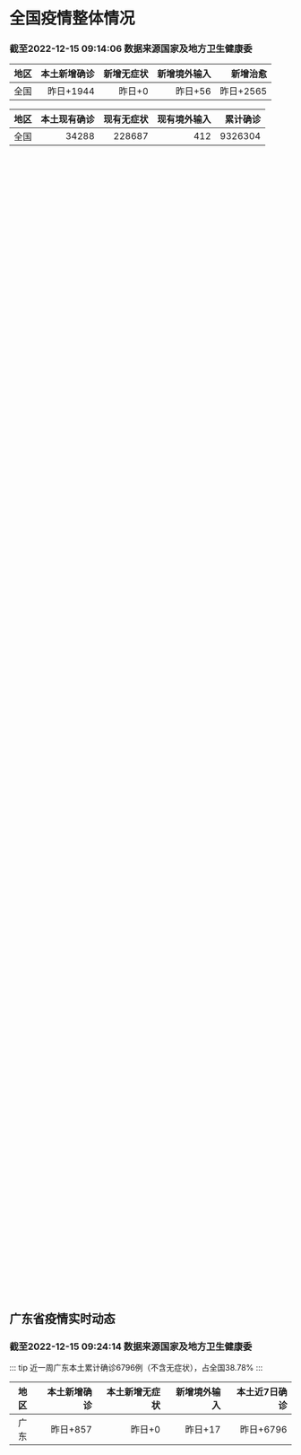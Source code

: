 
# 全国疫情整体情况
### 截至2022-12-15 09:14:06 数据来源国家及地方卫生健康委

|地区|本土新增确诊|新增无症状|新增境外输入|新增治愈|
|:--:|---:|---:|---:|---:|
|全国|昨日+1944|昨日+0|昨日+56|昨日+2565|

|地区|本土现有确诊|现有无症状|现有境外输入|累计确诊|
|:--:|---:|---:|---:|---:|
|全国|34288|228687|412|9326304|

<ChinaMap :dataList="dataList" :title="title"/>

<div id="chinaDayModify" style="width:100%;height:500px;margin-bottom:10px;"></div>
<div id="chinaAddHistoryData" style="width:100%;height:500px;margin-bottom:10px;"></div>
<div id="chinaNowHistoryData" style="width:100%;height:500px;margin-bottom:10px;"></div>
<div id="chinaTotalHistoryData" style="width:100%;height:500px;margin-bottom:10px;"></div>


## 广东省疫情实时动态
### 截至2022-12-15 09:24:14 数据来源国家及地方卫生健康委

::: tip 近一周广东本土累计确诊6796例（不含无症状），占全国38.78%
:::

|地区|本土新增确诊|本土新增无症状|新增境外输入|本土近7日确诊|
|:--:|---:|---:|---:|---:|
|广东|昨日+857|昨日+0|昨日+17|昨日+6796|

<div id="guangdongModify" style="width:100%;height:500px;margin-bottom:10px;"></div>
<div id="guangdongTotalHistory" style="width:100%;height:500px;margin-bottom:10px;"></div>
<div id="guangzhouModifyHistory" style="width:100%;height:500px;margin-bottom:10px;"></div>


<script>
import * as echarts from 'echarts'
export default {
  data(){
    return {
      title: '新增本土确诊',
      dataList: [{name: '台湾', value: 0, addList: []},{name: '香港', value: 0, addList: []},{name: '湖北', value: 0, addList: []},{name: '上海', value: 22, addList: [{name: '未公布来源', num: 22},
]},{name: '广东', value: 857, addList: [{name: '未公布来源', num: 786},
{name: '深圳', num: 71},
]},{name: '吉林', value: 0, addList: []},{name: '北京', value: 494, addList: [{name: '未公布来源', num: 494},
]},{name: '四川', value: 67, addList: [{name: '未公布来源', num: 67},
]},{name: '海南', value: 23, addList: [{name: '海口', num: 19},
{name: '儋州', num: 2},
{name: '陵水县', num: 1},
{name: '临高县', num: 1},
]},{name: '重庆', value: 143, addList: [{name: '未公布来源', num: 143},
]},{name: '河南', value: 67, addList: [{name: '郑州', num: 67},
]},{name: '内蒙古', value: 21, addList: [{name: '未公布来源', num: 21},
]},{name: '福建', value: 61, addList: [{name: '福州', num: 16},
{name: '泉州', num: 10},
{name: '三明', num: 9},
{name: '宁德', num: 9},
{name: '漳州', num: 8},
]},{name: '浙江', value: 61, addList: [{name: '杭州', num: 45},
{name: '宁波', num: 7},
{name: '嘉兴', num: 4},
{name: '温州', num: 3},
{name: '湖州', num: 2},
]},{name: '陕西', value: 8, addList: [{name: '未公布来源', num: 8},
]},{name: '黑龙江', value: 15, addList: [{name: '未公布来源', num: 15},
]},{name: '山西', value: 3, addList: [{name: '临汾', num: 2},
{name: '运城', num: 1},
]},{name: '山东', value: 17, addList: [{name: '济南', num: 15},
{name: '滨州', num: 1},
{name: '烟台', num: 1},
]},{name: '云南', value: 20, addList: [{name: '未公布来源', num: 20},
]},{name: '江苏', value: 10, addList: [{name: '未公布来源', num: 10},
]},{name: '辽宁', value: 20, addList: [{name: '沈阳', num: 20},
]},{name: '河北', value: 12, addList: [{name: '未公布来源', num: 12},
]},{name: '天津', value: 16, addList: [{name: '未公布来源', num: 16},
]},{name: '新疆', value: 0, addList: []},{name: '湖南', value: 0, addList: []},{name: '广西', value: 1, addList: [{name: '未公布来源', num: 1},
]},{name: '贵州', value: 2, addList: [{name: '未公布来源', num: 2},
]},{name: '安徽', value: 4, addList: [{name: '未公布来源', num: 4},
]},{name: '甘肃', value: 0, addList: []},{name: '江西', value: 0, addList: []},{name: '西藏', value: 0, addList: []},{name: '澳门', value: 0, addList: []},{name: '青海', value: 0, addList: []},{name: '宁夏', value: 0, addList: []},{name: '南海诸岛', value: 0, addList: []}]
    }
  },
  mounted () {
    const themeObj = {"color":["#2ec7c9","#b6a2de","#5ab1ef","#ffb980","#d87a80","#8d98b3","#e5cf0d","#97b552","#95706d","#dc69aa","#07a2a4","#9a7fd1","#588dd5","#f5994e","#c05050","#59678c","#c9ab00","#7eb00a","#6f5553","#c14089"],"backgroundColor":"rgba(0,0,0,0)","textStyle":{},"title":{"textStyle":{"color":"#008acd"},"subtextStyle":{"color":"#aaaaaa"}},"line":{"itemStyle":{"borderWidth":1},"lineStyle":{"width":2},"symbolSize":3,"symbol":"emptyCircle","smooth":true},"radar":{"itemStyle":{"borderWidth":1},"lineStyle":{"width":2},"symbolSize":3,"symbol":"emptyCircle","smooth":true},"bar":{"itemStyle":{"barBorderWidth":0,"barBorderColor":"#ccc"}},"pie":{"itemStyle":{"borderWidth":0,"borderColor":"#ccc"}},"scatter":{"itemStyle":{"borderWidth":0,"borderColor":"#ccc"}},"boxplot":{"itemStyle":{"borderWidth":0,"borderColor":"#ccc"}},"parallel":{"itemStyle":{"borderWidth":0,"borderColor":"#ccc"}},"sankey":{"itemStyle":{"borderWidth":0,"borderColor":"#ccc"}},"funnel":{"itemStyle":{"borderWidth":0,"borderColor":"#ccc"}},"gauge":{"itemStyle":{"borderWidth":0,"borderColor":"#ccc"}},"candlestick":{"itemStyle":{"color":"#d87a80","color0":"#2ec7c9","borderColor":"#d87a80","borderColor0":"#2ec7c9","borderWidth":1}},"graph":{"itemStyle":{"borderWidth":0,"borderColor":"#ccc"},"lineStyle":{"width":1,"color":"#aaaaaa"},"symbolSize":3,"symbol":"emptyCircle","smooth":true,"color":["#2ec7c9","#b6a2de","#5ab1ef","#ffb980","#d87a80","#8d98b3","#e5cf0d","#97b552","#95706d","#dc69aa","#07a2a4","#9a7fd1","#588dd5","#f5994e","#c05050","#59678c","#c9ab00","#7eb00a","#6f5553","#c14089"],"label":{"color":"#eeeeee"}},"map":{"itemStyle":{"areaColor":"#dddddd","borderColor":"#eeeeee","borderWidth":0.5},"label":{"color":"#d87a80"},"emphasis":{"itemStyle":{"areaColor":"rgba(254,153,78,1)","borderColor":"#444","borderWidth":1},"label":{"color":"rgb(100,0,0)"}}},"geo":{"itemStyle":{"areaColor":"#dddddd","borderColor":"#eeeeee","borderWidth":0.5},"label":{"color":"#d87a80"},"emphasis":{"itemStyle":{"areaColor":"rgba(254,153,78,1)","borderColor":"#444","borderWidth":1},"label":{"color":"rgb(100,0,0)"}}},"categoryAxis":{"axisLine":{"show":true,"lineStyle":{"color":"#008acd"}},"axisTick":{"show":true,"lineStyle":{"color":"#333"}},"axisLabel":{"show":true,"color":"#333"},"splitLine":{"show":false,"lineStyle":{"color":["#eee"]}},"splitArea":{"show":false,"areaStyle":{"color":["rgba(250,250,250,0.3)","rgba(200,200,200,0.3)"]}}},"valueAxis":{"axisLine":{"show":true,"lineStyle":{"color":"#008acd"}},"axisTick":{"show":true,"lineStyle":{"color":"#333"}},"axisLabel":{"show":true,"color":"#333"},"splitLine":{"show":true,"lineStyle":{"color":["#eee"]}},"splitArea":{"show":true,"areaStyle":{"color":["rgba(250,250,250,0.3)","rgba(200,200,200,0.3)"]}}},"logAxis":{"axisLine":{"show":true,"lineStyle":{"color":"#008acd"}},"axisTick":{"show":true,"lineStyle":{"color":"#333"}},"axisLabel":{"show":true,"color":"#333"},"splitLine":{"show":true,"lineStyle":{"color":["#eee"]}},"splitArea":{"show":true,"areaStyle":{"color":["rgba(250,250,250,0.3)","rgba(200,200,200,0.3)"]}}},"timeAxis":{"axisLine":{"show":true,"lineStyle":{"color":"#008acd"}},"axisTick":{"show":true,"lineStyle":{"color":"#333"}},"axisLabel":{"show":true,"color":"#333"},"splitLine":{"show":true,"lineStyle":{"color":["#eee"]}},"splitArea":{"show":false,"areaStyle":{"color":["rgba(250,250,250,0.3)","rgba(200,200,200,0.3)"]}}},"toolbox":{"iconStyle":{"borderColor":"#2ec7c9"},"emphasis":{"iconStyle":{"borderColor":"#18a4a6"}}},"legend":{"textStyle":{"color":"#333333"}},"tooltip":{"axisPointer":{"lineStyle":{"color":"#008acd","width":"1"},"crossStyle":{"color":"#008acd","width":"1"}}},"timeline":{"lineStyle":{"color":"#008acd","width":1},"itemStyle":{"color":"#008acd","borderWidth":1},"controlStyle":{"color":"#008acd","borderColor":"#008acd","borderWidth":0.5},"checkpointStyle":{"color":"#2ec7c9","borderColor":"#2ec7c9"},"label":{"color":"#008acd"},"emphasis":{"itemStyle":{"color":"#a9334c"},"controlStyle":{"color":"#008acd","borderColor":"#008acd","borderWidth":0.5},"label":{"color":"#008acd"}}},"visualMap":{"color":["#5ab1ef","#e0ffff"]},"dataZoom":{"backgroundColor":"rgba(47,69,84,0)","dataBackgroundColor":"#efefff","fillerColor":"rgba(182,162,222,0.2)","handleColor":"#008acd","handleSize":"100%","textStyle":{"color":"#333333"}},"markPoint":{"label":{"color":"#eeeeee"},"emphasis":{"label":{"color":"#eeeeee"}}}}

    echarts.registerTheme('dark', (themeObj))

    this.chartChDay = echarts.init(document.getElementById("chinaDayModify"), "dark")
,this.chartChAdd = echarts.init(document.getElementById("chinaAddHistoryData"), "dark")
,this.chartChNow = echarts.init(document.getElementById("chinaNowHistoryData"), "dark")
,this.chartChTotal = echarts.init(document.getElementById("chinaTotalHistoryData"), "dark")
,this.chartGdMod = echarts.init(document.getElementById("guangdongModify"), "dark")
,this.chartGdTotal = echarts.init(document.getElementById("guangdongTotalHistory"), "dark")
,this.chartGzMod = echarts.init(document.getElementById("guangzhouModifyHistory"), "dark")


    const option_gd_mod = {
      title: {
        text: '广东疫情新增趋势（人）'
      },
      tooltip: {
        trigger: 'axis',
        axisPointer: {
          type: 'cross',
          label: {
            backgroundColor: '#6a7985'
          }
        }
      },
      legend: {
        top: 20,
        data: [{name: '本土新增确诊',icon: 'rect'}, {name: '本土新增无症状',icon: 'rect'},{name: '新增境外输入',icon: 'rect'}]
      },
      grid: {
        left: '3%',
        right: '4%',
        bottom: '3%',
        containLabel: true
      },
      toolbox: {
        feature: {
          saveAsImage: {}
        }
      },
      xAxis: {
        type: 'category',
        boundaryGap: false,
        data: ["10.17","10.18","10.19","10.20","10.21","10.22","10.23","10.24","10.25","10.26","10.27","10.28","10.29","10.30","10.31","11.01","11.02","11.03","11.04","11.05","11.06","11.07","11.08","11.09","11.10","11.11","11.12","11.13","11.14","11.15","11.16","11.17","11.18","11.19","11.20","11.21","11.22","11.23","11.24","11.25","11.26","11.27","11.28","11.29","11.30","12.01","12.02","12.03","12.04","12.05","12.06","12.07","12.08","12.09","12.10","12.11","12.12","12.13","12.14",]
      },
      yAxis: {
        type: 'value'
      },
      series: [
        {
          name: '本土新增确诊',
          type: 'line',
          areaStyle: {},
          emphasis: {
            focus: 'series'
          },
          data: [36,50,26,27,19,32,23,33,45,15,27,63,83,291,242,125,103,195,219,252,224,319,592,500,546,760,727,707,586,564,1246,1338,1102,1157,984,781,860,1791,892,991,1386,1347,1168,1518,1599,1782,1666,1868,1686,2120,1719,1437,1391,1115,735,879,775,1044,857,]
        },
        {
          name: '本土新增无症状',
          type: 'line',
          areaStyle: {},
          emphasis: {
            focus: 'series'
          },
          data: [61,48,58,62,74,59,70,62,67,84,88,136,195,468,458,298,356,470,669,1330,1882,2330,2611,2507,2461,2996,3541,3941,5047,6215,8576,9110,8535,8381,8101,8241,7951,7505,7584,7405,7705,7761,7725,7236,6315,6010,5053,4785,4816,3421,3200,2713,1989,1819,1791,1468,1264,1817,0,]
        },
        {
          name: '新增境外输入',
          type: 'line',
          areaStyle: {},
          emphasis: {
            focus: 'series'
          },
          data: [11,12,14,25,17,9,19,12,6,5,11,14,14,8,7,10,12,13,9,21,10,12,16,14,23,9,15,19,19,24,10,20,13,21,38,35,23,19,23,25,23,24,19,11,12,16,12,14,17,15,15,14,12,10,27,21,22,5,17,]
        }
      ]
    };

    const option_gd_total = {
      title: {
        text: '广东疫情概览（人）'
      },
      tooltip: {
        trigger: 'axis',
        axisPointer: {
          type: 'cross',
          label: {
            backgroundColor: '#6a7985'
          }
        }
      },
      legend: {
        top: 20,
        data: [{name: '累计确诊',icon: 'rect'},{name: '累计治愈',icon: 'rect'}]
      },
      grid: {
        left: '3%',
        right: '4%',
        bottom: '3%',
        containLabel: true
      },
      toolbox: {
        feature: {
          saveAsImage: {}
        }
      },
      xAxis: {
        type: 'category',
        boundaryGap: false,
        data: ["10.17","10.18","10.19","10.20","10.21","10.22","10.23","10.24","10.25","10.26","10.27","10.28","10.29","10.30","10.31","11.01","11.02","11.03","11.04","11.05","11.06","11.07","11.08","11.09","11.10","11.11","11.12","11.13","11.14","11.15","11.16","11.17","11.18","11.19","11.20","11.21","11.22","11.23","11.24","11.25","11.26","11.27","11.28","11.29","11.30","12.01","12.02","12.03","12.04","12.05","12.06","12.07","12.08","12.09","12.10","12.11","12.12","12.13","12.14",]
      },
      yAxis: {
        type: 'value'
      },
      series: [
        {
          name: '累计确诊',
          type: 'line',
          areaStyle: {},
          emphasis: {
            focus: 'series'
          },
          data: [10994,11056,11106,11138,11174,11215,11257,11302,11353,11373,11411,11488,11585,11884,12133,12268,12383,12591,12819,13092,13336,13657,14264,14779,15348,16117,16859,17585,18190,18778,20034,21392,22507,23685,24707,25523,26406,28216,29131,30147,31556,32927,34114,35643,37254,38666,40344,42226,43929,46450,48187,49638,51041,52166,52928,53828,54625,55674,56548,]
        },
        {
          name: '累计治愈',
          type: 'line',
          areaStyle: {},
          emphasis: {
            focus: 'series'
          },
          data: [10239,10298,10298,10298,10298,10298,10298,10298,10298,10298,10298,10298,10298,10298,10298,10298,10298,10298,10298,10298,10298,10298,11470,11470,11470,11470,11470,11470,11470,11470,11470,11470,11470,11470,11470,11470,11470,11470,11470,11470,11470,11470,11470,22472,22472,24794,24794,24794,24794,24794,24794,24794,24794,24794,24794,24794,24794,24794,24794,]
        }
      ]
    };

    const option_gz_mod = {
      title: {
        text: '广州疫情新增趋势（人）'
      },
      tooltip: {
        trigger: 'axis',
        axisPointer: {
          type: 'cross',
          label: {
            backgroundColor: '#6a7985'
          }
        }
      },
      legend: {
        top: 20,
        data: [{name: '本土新增确诊',icon: 'rect'},{name: '本土新增无症状',icon: 'rect'}]
      },
      grid: {
        left: '3%',
        right: '4%',
        bottom: '3%',
        containLabel: true
      },
      toolbox: {
        feature: {
          saveAsImage: {}
        }
      },
      xAxis: {
        type: 'category',
        boundaryGap: false,
        data: ["1017","1018","1019","1020","1021","1022","1023","1024","1025","1026","1027","1028","1029","1030","1031","1101","1102","1103","1104","1105","1106","1107","1108","1109","1110","1111","1112","1113","1114","1115","1116","1117","1118","1119","1120","1121","1122","1123","1124","1125","1126","1127","1128","1129","1130","1201","1202","1203","1204","1205","1206","1207","1208","1209","1210","1211","1212","1213","1214",]
      },
      yAxis: {
        type: 'value'
      },
      series: [
        {
          name: '本土新增确诊',
          type: 'line',
          areaStyle: {},
          emphasis: {
            focus: 'series'
          },
          data: [16,22,6,10,12,18,16,22,27,11,19,54,66,232,190,85,83,149,168,183,158,232,478,423,466,694,662,656,552,509,1189,1241,983,1050,882,681,722,1645,734,824,1177,1129,959,1236,1313,1468,1201,1197,1044,1505,1233,1042,968,591,286,432,366,554,0,]
        },
        {
          name: '本土新增无症状',
          type: 'line',
          areaStyle: {},
          emphasis: {
            focus: 'series'
          },
          data: [43,31,44,46,46,39,53,43,46,39,46,85,125,295,289,253,323,430,635,1259,1813,2263,2546,2430,2358,2921,3464,3876,4977,6138,8486,8989,8444,8234,7885,7957,7735,7192,7267,7058,7266,7166,6993,6454,5629,5185,4096,3771,3663,2262,2090,1640,1005,804,817,599,434,741,0,]
        }
      ]
    };

    const option_ch_day  = {
      series: [
        {
          type: 'treemap',
          data: [
            {
              name: '本土新增确诊昨日+1944',
              value: 1944,
            },
            {
              name: '新增无症状昨日+0',
              value: 1,
            },
            {
              name: '新增境外输入昨日+56',
              value: 56,
            },
            {
              name: '新增治愈昨日+2565',
              value: 2565,
            },
          ]
        }
      ]
    };

    const option_ch_add = {
      title: {
        text: '新增疫情整体走势'
      },
      tooltip: {
        trigger: 'axis',
        axisPointer: {
          type: 'cross',
          label: {
            backgroundColor: '#6a7985'
          }
        }
      },
      legend: {
        top: 20,
        data: [{name: '本土确诊',icon: 'rect'}, {name: '无症状感染',icon: 'rect'},{name: '新增境外输入',icon: 'rect'}]
      },
      grid: {
        left: '3%',
        right: '4%',
        bottom: '3%',
        containLabel: true
      },
      toolbox: {
        feature: {
          saveAsImage: {}
        }
      },
      xAxis: {
        type: 'category',
        boundaryGap: false,
        data: ["10.15","10.16","10.17","10.18","10.19","10.20","10.21","10.22","10.23","10.24","10.25","10.26","10.27","10.28","10.29","10.30","10.31","11.01","11.02","11.03","11.04","11.05","11.06","11.07","11.08","11.09","11.10","11.11","11.12","11.13","11.14","11.15","11.16","11.17","11.18","11.19","11.20","11.21","11.22","11.23","11.24","11.25","11.26","11.27","11.28","11.29","11.30","12.01","12.02","12.03","12.04","12.05","12.06","12.07","12.08","12.09","12.10","12.11","12.12","12.13","12.14",]
      },
      yAxis: {
        type: 'value'
      },
      series: [
        {
          name: '本土确诊',
          type: 'line',
          areaStyle: {},
          emphasis: {
            focus: 'series'
          },
          data: [174,182,208,204,164,158,159,155,173,205,297,193,214,324,353,479,498,409,531,704,596,526,535,843,1294,1133,1150,1452,1675,1747,1621,1568,2328,2276,2055,2204,2277,2145,2641,3927,3041,3405,3648,3748,3561,4236,4080,4233,3933,4168,4247,4988,4351,4031,3588,3034,2270,2171,2270,2249,1944,]
        },
        {
          name: '无症状感染',
          type: 'line',
          areaStyle: {},
          emphasis: {
            focus: 'series'
          },
          data: [668,534,587,630,643,638,658,683,751,875,944,924,1123,1153,1566,2220,2221,2346,2669,3167,3063,3894,4961,6632,6882,7691,9385,10351,13086,14325,16151,18491,20804,22853,22208,22011,24547,25754,26242,27517,29654,31504,35858,36304,34860,33376,31720,30539,28894,27433,25477,22859,20764,17134,13004,10551,8327,6455,5181,0,0,]
        },
        {
          name: '新增境外输入',
          type: 'line',
          areaStyle: {},
          emphasis: {
            focus: 'series'
          },
          data: [70,63,42,43,47,56,56,52,48,41,41,38,48,53,48,42,49,56,50,53,61,62,34,47,52,52,59,52,36,47,40,55,60,86,82,63,88,80,78,83,62,69,61,74,63,52,70,45,55,45,71,58,58,48,49,48,68,69,45,42,56,]
        }
      ]
    };

    const option_ch_now = {
      title: {
        text: '现有疫情整体走势'
      },
      tooltip: {
        trigger: 'axis',
        axisPointer: {
          type: 'cross',
          label: {
            backgroundColor: '#6a7985'
          }
        }
      },
      legend: {
        top: 20,
        data: [{name: '本土确诊',icon: 'rect'}, {name: '无症状感染',icon: 'rect'},{name: '新增境外输入',icon: 'rect'}]
      },
      grid: {
        left: '3%',
        right: '4%',
        bottom: '3%',
        containLabel: true
      },
      toolbox: {
        feature: {
          saveAsImage: {}
        }
      },
      xAxis: {
        type: 'category',
        boundaryGap: false,
        data: ["10.15","10.16","10.17","10.18","10.19","10.20","10.21","10.22","10.23","10.24","10.25","10.26","10.27","10.28","10.29","10.30","10.31","11.01","11.02","11.03","11.04","11.05","11.06","11.07","11.08","11.09","11.10","11.11","11.12","11.13","11.14","11.15","11.16","11.17","11.18","11.19","11.20","11.21","11.22","11.23","11.24","11.25","11.26","11.27","11.28","11.29","11.30","12.01","12.02","12.03","12.04","12.05","12.06","12.07","12.08","12.09","12.10","12.11","12.12","12.13","12.14",]
      },
      yAxis: {
        type: 'value'
      },
      series: [
        {
          name: '本土确诊',
          type: 'line',
          areaStyle: {},
          emphasis: {
            focus: 'series'
          },
          data: [3854,3808,3777,3677,3595,3529,3362,3245,3179,3062,3127,3104,3107,3252,3440,3751,4101,4324,4641,5070,5473,5792,6113,6742,7801,8635,9385,10387,11647,12855,13935,14820,16631,17901,19102,20202,21550,22606,23923,26090,27429,28985,30646,32348,33190,34851,36571,38012,38648,39571,40008,41882,42366,42724,42640,41065,38903,37461,35849,34830,34288,]
        },
        {
          name: '无症状感染',
          type: 'line',
          areaStyle: {},
          emphasis: {
            focus: 'series'
          },
          data: [650,655,636,635,623,624,624,629,605,592,578,562,551,549,547,527,537,530,523,527,530,532,504,502,512,520,530,532,528,534,538,525,541,576,607,627,660,690,707,723,735,760,764,781,777,765,776,736,710,657,625,599,589,542,518,494,488,507,491,444,412,]
        },
        {
          name: '新增境外输入',
          type: 'line',
          areaStyle: {},
          emphasis: {
            focus: 'series'
          },
          data: [14606,14679,14750,14715,14774,14658,14360,14193,14094,14026,14399,14475,14817,15140,15931,17538,19036,20631,22423,24734,26924,30018,34158,39861,45493,51292,59141,67715,79170,91603,105362,120524,136643,154412,172048,188616,207376,226934,245895,264312,281195,299495,318626,340796,360424,375154,386771,394333,394150,389264,382512,369357,354890,340392,320318,294934,272508,249168,228687,228687,228687,]
        }
      ]
    };

    const option_ch_total = {
      title: {
        text: '累计疫情整体走势'
      },
      tooltip: {
        trigger: 'axis',
        axisPointer: {
          type: 'cross',
          label: {
            backgroundColor: '#6a7985'
          }
        }
      },
      legend: {
        top: 20,
        data: [{name: '确诊(含港澳台)', con: 'rect'}, {name: '死亡(含港澳台)',icon: 'rect'}]
      },
      grid: {
        left: '3%',
        right: '4%',
        bottom: '3%',
        containLabel: true
      },
      toolbox: {
        feature: {
          saveAsImage: {}
        }
      },
      xAxis: {
        type: 'category',
        boundaryGap: false,
        data: ["10.15","10.16","10.17","10.18","10.19","10.20","10.21","10.22","10.23","10.24","10.25","10.26","10.27","10.28","10.29","10.30","10.31","11.01","11.02","11.03","11.04","11.05","11.06","11.07","11.08","11.09","11.10","11.11","11.12","11.13","11.14","11.15","11.16","11.17","11.18","11.19","11.20","11.21","11.22","11.23","11.24","11.25","11.26","11.27","11.28","11.29","11.30","12.01","12.02","12.03","12.04","12.05","12.06","12.07","12.08","12.09","12.10","12.11","12.12","12.13","12.14",]
      },
      yAxis: {
        type: 'value'
      },
      series: [
        {
          name: '确诊(含港澳台)',
          type: 'line',
          areaStyle: {},
          emphasis: {
            focus: 'series'
          },
          data: [7822739,7865269,7895059,7895059,7895059,8026778,8064765,8101522,8137786,8137786,8137786,8246496,8283181,8318921,8352484,8385213,8409023,8444367,8478830,8510115,8538758,8565587,8591083,8609153,8635852,8662662,8686925,8709454,8731122,8752310,8771347,8792321,8818365,8841863,8862956,8882454,8901981,8917011,8938818,8961750,8981987,9000592,9018455,9036539,9051741,9074256,9074256,9074256,9074256,9074256,9074256,9190921,9212751,9212751,9212751,9212751,9293435,9293435,9326304,9326304,9326304,]
        },
        {
          name: '死亡(含港澳台)',
          type: 'line',
          areaStyle: {},
          emphasis: {
            focus: 'series'
          },
          data: [26823,26823,26823,26823,26823,26823,26823,26823,26823,26823,26823,26823,26823,26823,26823,26823,26823,26823,26823,26823,26823,26823,26823,28900,28939,28939,28939,28939,28939,28939,28939,28939,28939,28939,28939,28939,28939,28939,28939,28939,28939,28939,28939,28939,28939,28939,28939,28939,28939,28939,28939,28939,28939,28939,28939,28939,28939,28939,28939,28939,28939,]
        }
      ]
    };

    this.chartGdMod.setOption(option_gd_mod);
    this.chartGdTotal.setOption(option_gd_total);
    this.chartGzMod.setOption(option_gz_mod);
    this.chartChDay.setOption(option_ch_day);
    this.chartChAdd.setOption(option_ch_add);
    this.chartChNow.setOption(option_ch_now);
    this.chartChTotal.setOption(option_ch_total);

    window.onresize = () => {
      this.chartGdMod.resize()
      this.chartGdTotal.resize()
      this.chartGzMod.resize()
      this.chartChDay.resize()
      this.chartChAdd.resize()
      this.chartChNow.resize()
      this.chartChTotal.resize()
    }
  }
}
</script>

## 广东省各地区疫情情况

::: danger 117个中高风险地区
:::

|地区|本土新增确诊|本土新增无症状|本土近7日确诊|中高风险地区|
|:--:|---:|---:|---:|---:|
|未公布来源|+786|0|+786|0|
|深圳|+71|0|+515|+66|
|广州|0|0|+3197|+34|
|江门|0|0|+249|0|
|湛江|0|0|+224|0|
|阳江|0|0|+209|+1|
|惠州|0|0|+200|+6|
|潮州|0|0|+198|0|
|云浮|0|0|+192|0|
|中山|0|0|+183|0|
|汕头|0|0|+182|0|
|佛山|0|0|+153|0|
|珠海|0|0|+147|0|
|韶关|0|0|+110|+4|
|茂名|0|0|+55|+6|
|梅州|0|0|+50|0|
|清远|0|0|+45|0|
|河源|0|0|+42|0|
|东莞|0|0|+33|0|
|肇庆|0|0|+16|0|
|揭阳|0|0|+5|0|
|汕尾|0|0|+5|0|


## 广东疫情热点动态

  
### 12-15 09:13
::: tip 周知 | 越秀、海珠、黄埔、花都、南沙公布最新便民核酸采样点→
截至发稿前，越秀、海珠、黄埔、花都、南沙等多区公布最新便民核酸采样点信息，详情如下：...

广州卫健委

[阅读全文](https://mp.weixin.qq.com/s?__biz=MzU2NTA0NTI0Ng%3D%3D&mid=2247635583&idx=2&sn=ae64818302b9e20f220000c37aad7ca0&chksm=fc4d20eecb3aa9f8bf42dae8eb4c8d906571a8ef840f1c5611386ee419486c1ae6245ace3886&mpshare=1&scene=1&srcid=12150blAkTY9Nl4VjWJLuCXN&sharer_sharetime=1671068679011&sharer_shareid=cf6417681f1ab593d86f6816cedb531b&version=4.0.20.6020&platform=win#rd)
:::

### 12-15 08:51
::: tip 12月14日深圳新增71例新冠肺炎确诊病例
12月14日0-24时，深圳新增本土新冠肺炎确诊病例71例（龙岗区36例、福田区10例、宝安区9例、罗湖区5例、盐田区5例、南山区3例、龙华区2例、大鹏新区1例）。12月14日0-24时，深圳新增境外...

信息来源：北京日报客户端

[阅读全文](https://h5.baike.qq.com/mobile/landing.html?docid=20221215A013M600&isNews=1&adtag=wxjk.yqssc.yqdt)
:::

### 12-14 23:26
::: tip 广中医深圳医院开通防疫便民门诊
文/羊城晚报全媒体记者 王俊记者14日获悉，广州中医药大学深圳医院（福田）开通防疫便民门诊，旨在保障市民的身体健康，充分发挥中医药在应对新型冠状肺炎中的特色和优势。据介绍，广州中医药大学深圳医院（福田...

信息来源：羊城派

[阅读全文](https://h5.baike.qq.com/mobile/landing.html?docid=20221214A0A60S00&isNews=1&adtag=wxjk.yqssc.yqdt)
:::

### 12-14 20:40
::: tip 广东省中医院推出新型冠状病毒感染防治中药协定方
自测阳性后，居家如何自我隔离和治疗？...

广州荔湾发布

[阅读全文](https://view.inews.qq.com/a/20221214A08WNC00?uid=101705948131&chlid=_qqnews_custom_search_pictext#)
:::

### 12-14 19:58
::: tip 新冠疫苗“第四针”能预约了 部分指定接种点暂未收到通知
南都讯 12月14日，广州市疾控中心发布消息称，中国疾控中心在广州市提前开展新冠病毒疫苗第二剂次加强免疫接种研究，公开招募1.4万人（18-59岁7000人，≥60岁7000人）参加。招募对象为已完成...

信息来源：南方都市报

[阅读全文](https://h5.baike.qq.com/mobile/landing.html?docid=20221214A08DOZ00&isNews=1&adtag=wxjk.yqssc.yqdt)
:::

### 12-14 19:02
::: tip 广州多家医院启用新冠感染者专用手术室、隔离病房
  新冠病毒感染者突发疾病怎么办？随着身边感染者数量增加，越来越多人开始关注阳性人员的急救问题。近日，广州市新冠肺炎防控指挥办医疗救治组发布关于做好近期医疗服务工作的通知，明确各医疗机构要严格落实急危...

信息来源：南方PLUS

[阅读全文](https://h5.baike.qq.com/mobile/landing.html?docid=20221214A07PYA00&isNews=1&adtag=wxjk.yqssc.yqdt)
:::

### 12-14 18:28
::: tip 深圳寒假时间官宣！学生可自愿选择到校或居家线上学习
近日，《深圳市教育局关于做好中小学幼儿园2022年秋季学期寒假前教育教学工作的通知》发布。通知对寒假时间、期末考试时间、以及是否可以选择居家线上学习等方面进行了明确。记者获悉，深圳各幼儿园和义务教育学...

深圳晚报

[阅读全文](https://view.inews.qq.com/a/20221214A07AZI00?uid=101705948131&chlid=_qqnews_custom_search_pictext#)
:::

### 12-14 16:14
::: tip 13日广州新增本土确诊病例533例，14日起不再公布无症状感染者数据
文/羊城晚报全媒体记者 林清清 通讯员 穗卫健宣记者从广州市卫健委获悉，2022年12月13日0时至24时，广州市新增本土确诊病例533例（越秀区172例、海珠区128例、白云区70例、增城区68例、...

信息来源：羊城派

[阅读全文](https://h5.baike.qq.com/mobile/landing.html?docid=20221214A05BDM00&isNews=1&adtag=wxjk.yqssc.yqdt)
:::

### 12-14 14:02
::: tip 广州公开招募1.4万名新冠病毒疫苗“第四针”志愿者
据“广州疾控i健康”微信公众号12月14日消息，为提前了解再次加强接种对奥密克戎株的保护效果，中国疾控中心在广州市提前开展新冠病毒疫苗第二次加强免疫接种研究，现公开招募1.4万人（18-59岁7000...

信息来源：界面新闻

[阅读全文](https://h5.baike.qq.com/mobile/landing.html?docid=20221214A040QN00&isNews=1&adtag=wxjk.yqssc.yqdt)
:::

### 12-14 13:02
::: tip 12月13日0—24时，阳江市阳东区新增6例新冠肺炎确诊病例
  12月13日0—24时，阳江市阳东区新增6例新冠肺炎确诊病例，分别在主动核酸检测和密切接触者筛查中发现。  确诊病例1：女，现住址：阳江市阳东区东城镇京源上景，为12月11日阳东区公布的确诊病例梁...

信息来源：南方PLUS

[阅读全文](https://h5.baike.qq.com/mobile/landing.html?docid=20221214A03JKY00&isNews=1&adtag=wxjk.yqssc.yqdt)
:::


## 广州疫情热点动态

  
### 12-15 08:51
::: tip 12月14日深圳新增71例新冠肺炎确诊病例
12月14日0-24时，深圳新增本土新冠肺炎确诊病例71例（龙岗区36例、福田区10例、宝安区9例、罗湖区5例、盐田区5例、南山区3例、龙华区2例、大鹏新区1例）。12月14日0-24时，深圳新增境外...

信息来源：北京日报客户端

[阅读全文](https://h5.baike.qq.com/mobile/landing.html?docid=20221215A013M600&isNews=1&adtag=wxjk.yqssc.yqdt)
:::

### 12-14 23:26
::: tip 广中医深圳医院开通防疫便民门诊
文/羊城晚报全媒体记者 王俊记者14日获悉，广州中医药大学深圳医院（福田）开通防疫便民门诊，旨在保障市民的身体健康，充分发挥中医药在应对新型冠状肺炎中的特色和优势。据介绍，广州中医药大学深圳医院（福田...

信息来源：羊城派

[阅读全文](https://h5.baike.qq.com/mobile/landing.html?docid=20221214A0A60S00&isNews=1&adtag=wxjk.yqssc.yqdt)
:::

### 12-14 20:40
::: tip 广东省中医院推出新型冠状病毒感染防治中药协定方
自测阳性后，居家如何自我隔离和治疗？...

广州荔湾发布

[阅读全文](https://view.inews.qq.com/a/20221214A08WNC00?uid=101705948131&chlid=_qqnews_custom_search_pictext#)
:::

### 12-14 19:58
::: tip 新冠疫苗“第四针”能预约了 部分指定接种点暂未收到通知
南都讯 12月14日，广州市疾控中心发布消息称，中国疾控中心在广州市提前开展新冠病毒疫苗第二剂次加强免疫接种研究，公开招募1.4万人（18-59岁7000人，≥60岁7000人）参加。招募对象为已完成...

信息来源：南方都市报

[阅读全文](https://h5.baike.qq.com/mobile/landing.html?docid=20221214A08DOZ00&isNews=1&adtag=wxjk.yqssc.yqdt)
:::

### 12-14 19:02
::: tip 广州多家医院启用新冠感染者专用手术室、隔离病房
  新冠病毒感染者突发疾病怎么办？随着身边感染者数量增加，越来越多人开始关注阳性人员的急救问题。近日，广州市新冠肺炎防控指挥办医疗救治组发布关于做好近期医疗服务工作的通知，明确各医疗机构要严格落实急危...

信息来源：南方PLUS

[阅读全文](https://h5.baike.qq.com/mobile/landing.html?docid=20221214A07PYA00&isNews=1&adtag=wxjk.yqssc.yqdt)
:::

### 12-14 18:28
::: tip 深圳寒假时间官宣！学生可自愿选择到校或居家线上学习
近日，《深圳市教育局关于做好中小学幼儿园2022年秋季学期寒假前教育教学工作的通知》发布。通知对寒假时间、期末考试时间、以及是否可以选择居家线上学习等方面进行了明确。记者获悉，深圳各幼儿园和义务教育学...

深圳晚报

[阅读全文](https://view.inews.qq.com/a/20221214A07AZI00?uid=101705948131&chlid=_qqnews_custom_search_pictext#)
:::

### 12-14 16:14
::: tip 13日广州新增本土确诊病例533例，14日起不再公布无症状感染者数据
文/羊城晚报全媒体记者 林清清 通讯员 穗卫健宣记者从广州市卫健委获悉，2022年12月13日0时至24时，广州市新增本土确诊病例533例（越秀区172例、海珠区128例、白云区70例、增城区68例、...

信息来源：羊城派

[阅读全文](https://h5.baike.qq.com/mobile/landing.html?docid=20221214A05BDM00&isNews=1&adtag=wxjk.yqssc.yqdt)
:::

### 12-14 14:02
::: tip 广州公开招募1.4万名新冠病毒疫苗“第四针”志愿者
据“广州疾控i健康”微信公众号12月14日消息，为提前了解再次加强接种对奥密克戎株的保护效果，中国疾控中心在广州市提前开展新冠病毒疫苗第二次加强免疫接种研究，现公开招募1.4万人（18-59岁7000...

信息来源：界面新闻

[阅读全文](https://h5.baike.qq.com/mobile/landing.html?docid=20221214A040QN00&isNews=1&adtag=wxjk.yqssc.yqdt)
:::

### 12-14 13:02
::: tip 防疫有“方”不用慌！潮安区中医防疫协定方公布
  12月14日，记者从潮州市潮安区新冠肺炎防控指挥办医疗救治组获悉，为充分发挥中医药在新冠病毒感染者预防治疗优势，在国家第九版诊疗方案的基础上，根据潮安地区气候、季节特点和人群体质特征，经潮安区中医...

信息来源：南方PLUS

[阅读全文](https://h5.baike.qq.com/mobile/landing.html?docid=20221214A03JKN00&isNews=1&adtag=wxjk.yqssc.yqdt)
:::

### 12-14 13:02
::: tip 12月13日0—24时，阳江市阳东区新增6例新冠肺炎确诊病例
  12月13日0—24时，阳江市阳东区新增6例新冠肺炎确诊病例，分别在主动核酸检测和密切接触者筛查中发现。  确诊病例1：女，现住址：阳江市阳东区东城镇京源上景，为12月11日阳东区公布的确诊病例梁...

信息来源：南方PLUS

[阅读全文](https://h5.baike.qq.com/mobile/landing.html?docid=20221214A03JKY00&isNews=1&adtag=wxjk.yqssc.yqdt)
:::

